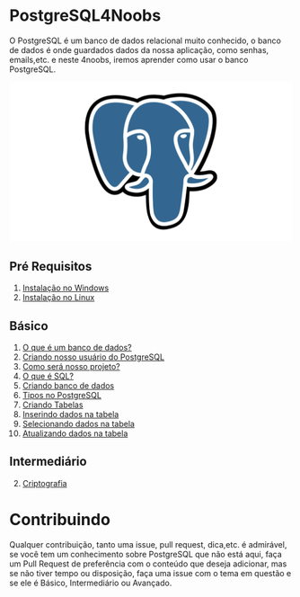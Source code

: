 # PostgreSQL4Noobs

O PostgreSQL é um banco de dados relacional muito conhecido, o banco de dados é onde guardados dados da nossa aplicação, como senhas, emails,etc. e neste 4noobs, iremos aprender como usar o banco PostgreSQL.

![Logo](assets/logo.png)

## Pré Requisitos

1. [Instalação no Windows](contents/instalacao-windows/README.md)
2. [Instalação no Linux](contents/instalacao-linux/README.md)

## Básico

1. [O que é um banco de dados?](contents/oque-bd/README.md)
2. [Criando nosso usuário do PostgreSQL](contents/criando-usuario/README.md)
3. [Como será nosso projeto?](contents/projeto/README.md)
4. [O que é SQL?](contents/sql/README.md)
5. [Criando banco de dados](contents/bd/README.md)
6. [Tipos no PostgreSQL](contents/tipos/README.md)
7. [Criando Tabelas](contents/tabelas/README.md)
8. [Inserindo dados na tabela](contents/inserindo-dados/README.md)
9. [Selecionando dados na tabela](contents/selecionando/README.md)
10. [Atualizando dados na tabela](contents/atualizando/README.md)

## Intermediário

2. [Criptografia](contents/criptografia/README.md)

# Contribuindo

Qualquer contribuição, tanto uma issue, pull request, dica,etc. é admirável, se você tem um conhecimento sobre PostgreSQL que não está aqui, faça um Pull Request de preferência com o conteúdo que deseja adicionar, mas se não tiver tempo ou disposição, faça uma issue com o tema em questão e se ele é Básico, Intermediário ou Avançado.
